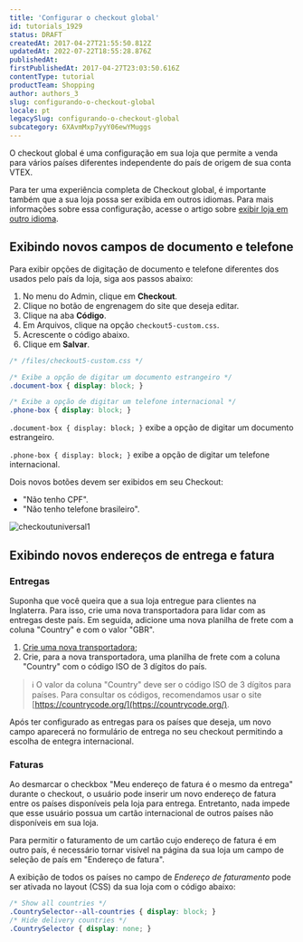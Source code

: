 ```yaml
---
title: 'Configurar o checkout global'
id: tutorials_1929
status: DRAFT
createdAt: 2017-04-27T21:55:50.812Z
updatedAt: 2022-07-22T18:55:28.876Z
publishedAt: 
firstPublishedAt: 2017-04-27T23:03:50.616Z
contentType: tutorial
productTeam: Shopping
author: authors_3
slug: configurando-o-checkout-global
locale: pt
legacySlug: configurando-o-checkout-global
subcategory: 6XAvmMxp7yyY06ewYMuggs
---
```


O checkout global é uma configuração em sua loja que permite a venda para vários países diferentes independente do país de origem de sua conta VTEX.

Para ter uma experiência completa de Checkout global, é importante também que a sua loja possa ser exibida em outros idiomas. Para mais informações sobre essa configuração, acesse o artigo sobre [exibir loja em outro idioma](https://help.vtex.com/pt/tutorial/exibir-a-loja-em-outro-idioma). 

## Exibindo novos campos de documento e telefone

Para exibir opções de digitação de documento e telefone diferentes dos usados pelo país da loja, siga aos passos abaixo:

1. No menu do Admin, clique em __Checkout__.
2. Clique no botão de engrenagem do site que deseja editar.
3. Clique na aba __Código__.
4. Em Arquivos, clique na opção `checkout5-custom.css`.
5. Acrescente o código abaixo.
6. Clique em __Salvar__.

```css
/* /files/checkout5-custom.css */

/* Exibe a opção de digitar um documento estrangeiro */
.document-box { display: block; }

/* Exibe a opção de digitar um telefone internacional */
.phone-box { display: block; }
```

`.document-box { display: block; }` exibe a opção de digitar um documento estrangeiro.

`.phone-box { display: block; }` exibe a opção de digitar um telefone internacional.

Dois novos botões devem ser exibidos em seu Checkout:

- "Não tenho CPF".
- "Não tenho telefone brasileiro".

![checkoutuniversal1](https://images.contentful.com/alneenqid6w5/5M3l0zai5ii4KiayKG4ooI/9a9d27ea50bb97fd248093a6972748e3/checkoutuniversal1.png)

## Exibindo novos endereços de entrega e fatura

### Entregas

Suponha que você queira que a sua loja entregue para clientes na Inglaterra. Para isso, crie uma nova transportadora para lidar com as entregas deste país. Em seguida, adicione uma nova planilha de frete com a coluna "Country" e com o valor "GBR".

1. [Crie uma nova transportadora](/pt/tutorial/gerenciar-transportadora/);
2. Crie, para a nova transportadora, uma planilha de frete com a coluna "Country" com o código ISO de 3 dígitos do país.

>ℹ️ O valor da coluna "Country" deve ser o código ISO de 3 dígitos para países. Para consultar os códigos, recomendamos usar o site [https://countrycode.org/](https://countrycode.org/).

Após ter configurado as entregas para os países que deseja, um novo campo aparecerá no formulário de entrega no seu checkout permitindo a escolha de entegra internacional. 

### Faturas

Ao desmarcar o checkbox "Meu endereço de fatura é o mesmo da entrega" durante o checkout, o usuário pode inserir um novo endereço de fatura entre os países disponíveis pela loja para entrega. Entretanto, nada impede que esse usuário possua um cartão internacional de outros países não disponíveis em sua loja.  

Para permitir o faturamento de um cartão cujo endereço de fatura é em outro país, é necessário tornar visível na página da sua loja um campo de seleção de país em "Endereço de fatura". 

A exibição de todos os países no campo de *Endereço de faturamento* pode ser ativada no layout (CSS) da sua loja com o código abaixo:


```css
/* Show all countries */
.CountrySelector--all-countries { display: block; }
/* Hide delivery countries */
.CountrySelector { display: none; } 
```

